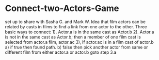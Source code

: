 # Connect-two-Actors-Game
set up to share with Sasha G. and Mark W.
Idea that film actors can be related by casts in films to find a link from one actor to the other.
Three basic ways to connect:
1).  Actor.a is in the same cast as Actor.b
2).  Actor.a is not in the same cast as Actor.b; then a member of one film cast is selected from actor.a film, actor.ac
3),  If actor.ac is in a film cast of actor.b
  a) if true then found path.
  b) false then pick another actor from same or different film from either actor.a or actor.b
goto step 3.a

